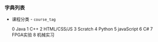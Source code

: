 


### 字典列表

- 课程分类 - `course_tag` 


    0   Java 
    1   C++ 
    2   HTML/CSS/JS 
    3   Scratch 
    4   Python 
    5   javaScript
    6   C#
    7   FPGA实验
    8   机械实习



